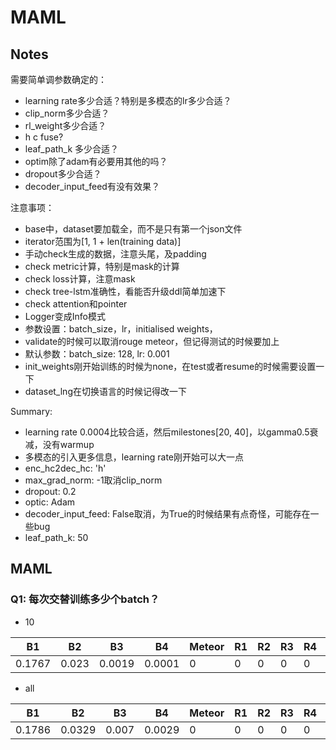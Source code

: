 # MAML
## Notes
需要简单调参数确定的：

- learning rate多少合适？特别是多模态的lr多少合适？
- clip_norm多少合适？
- rl_weight多少合适？
- h c fuse?
- leaf_path_k 多少合适？
- optim除了adam有必要用其他的吗？
- dropout多少合适？
- decoder_input_feed有没有效果？


注意事项：

- base中，dataset要加载全，而不是只有第一个json文件
- iterator范围为[1, 1 + len(training data)]
- 手动check生成的数据，注意头尾，及padding
- check metric计算，特别是mask的计算
- check loss计算，注意mask
- check tree-lstm准确性，看能否升级ddl简单加速下
- check attention和pointer
- Logger变成Info模式
- 参数设置：batch_size，lr，initialised weights，
- validate的时候可以取消rouge meteor，但记得测试的时候要加上
- 默认参数：batch_size: 128, lr: 0.001 
- init_weights刚开始训练的时候为none，在test或者resume的时候需要设置一下
- dataset_lng在切换语言的时候记得改一下

Summary:
- learning rate 0.0004比较合适，然后milestones[20, 40]，以gamma0.5衰减，没有warmup
- 多模态的引入更多信息，learning rate刚开始可以大一点
- enc_hc2dec_hc: 'h'
- max_grad_norm: -1取消clip_norm
- dropout: 0.2
- optic: Adam
- decoder_input_feed: False取消，为True的时候结果有点奇怪，可能存在一些bug
- leaf_path_k: 50



## MAML
### Q1: 每次交替训练多少个batch？
- 10

|     B1 |    B2 |     B3 |     B4 |   Meteor |   R1 |   R2 |   R3 |   R4 |   RL |   Cider |
|--------|-------|--------|--------|----------|------|------|------|------|------|---------|
| 0.1767 | 0.023 | 0.0019 | 0.0001 |        0 |    0 |    0 |    0 |    0 |    0 |  0.0879 |


- all

|     B1 |     B2 |    B3 |     B4 |   Meteor |   R1 |   R2 |   R3 |   R4 |   RL |   Cider |
|--------|--------|-------|--------|----------|------|------|------|------|------|---------|
| 0.1786 | 0.0329 | 0.007 | 0.0029 |        0 |    0 |    0 |    0 |    0 |    0 |  0.1438 |
